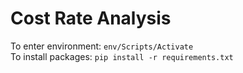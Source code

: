 # Cost Rate Analysis
 
To enter environment: ```env/Scripts/Activate ```<br />
To install packages: ```pip install -r requirements.txt```
